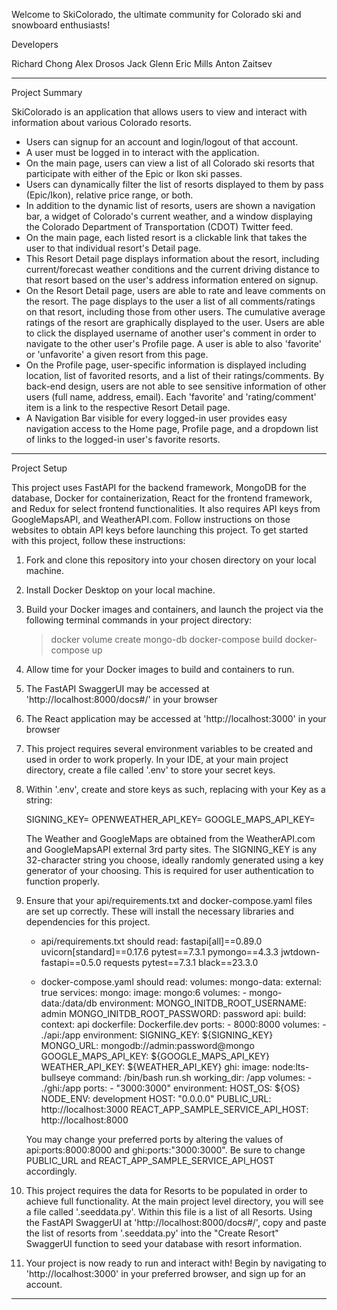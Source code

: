 Welcome to SkiColorado, the ultimate community for Colorado ski and snowboard enthusiasts!


Developers

Richard Chong
Alex Drosos
Jack Glenn
Eric Mills
Anton Zaitsev

__________________________________________________________________________________________________________________________________

Project Summary

SkiColorado is an application that allows users to view and interact with information about various Colorado resorts.

- Users can signup for an account and login/logout of that account.
- A user must be logged in to interact with the application.
- On the main page, users can view a list of all Colorado ski resorts that participate with either of the Epic or Ikon ski passes.
- Users can dynamically filter the list of resorts displayed to them by pass (Epic/Ikon), relative price range, or both.
- In addition to the dynamic list of resorts, users are shown a navigation bar, a widget of Colorado's current weather, and a window displaying the Colorado Department of Transportation (CDOT) Twitter feed.
- On the main page, each listed resort is a clickable link that takes the user to that individual resort's Detail page.
- This Resort Detail page displays information about the resort, including current/forecast weather conditions and the current driving distance to that resort based on the user's address information entered on signup.
- On the Resort Detail page, users are able to rate and leave comments on the resort. The page displays to the user a list of all comments/ratings on that resort, including those from other users. The cumulative average ratings of the resort are graphically displayed to the user. Users are able to click the displayed username of another user's comment in order to navigate to the other user's Profile page. A user is able to also 'favorite' or 'unfavorite' a given resort from this page.
- On the Profile page, user-specific information is displayed including location, list of favorited resorts, and a list of their ratings/comments. By back-end design, users are not able to see sensitive information of other users (full name, address, email). Each 'favorite' and 'rating/comment' item is a link to the respective Resort Detail page.
- A Navigation Bar visible for every logged-in user provides easy navigation access to the Home page, Profile page, and a dropdown list of links to the logged-in user's favorite resorts.


__________________________________________________________________________________________________________________________________

Project Setup

This project uses FastAPI for the backend framework, MongoDB for the database, Docker for containerization, React for the frontend framework, and Redux for select frontend functionalities. It also requires API keys from GoogleMapsAPI, and WeatherAPI.com. Follow instructions on those websites to obtain API keys before launching this project. To get started with this project, follow these instructions:

1. Fork and clone this repository into your chosen directory on your local machine.

2. Install Docker Desktop on your local machine.

3. Build your Docker images and containers, and launch the project via the following terminal commands in your project directory:
    > docker volume create mongo-db
    > docker-compose build
    > docker-compose up

4. Allow time for your Docker images to build and containers to run.

5. The FastAPI SwaggerUI may be accessed at 'http://localhost:8000/docs#/' in your browser

6. The React application may be accessed at 'http://localhost:3000' in your browser

7. This project requires several environment variables to be created and used in order to work properly. In your IDE, at your main project directory, create a file called '.env' to store your secret keys.

8. Within '.env', create and store keys as such, replacing <yourkeyhere> with your Key as a string:

    SIGNING_KEY=<yourkeyhere>
    OPENWEATHER_API_KEY=<yourkeyhere>
    GOOGLE_MAPS_API_KEY=<yourkeyhere>

   The Weather and GoogleMaps are obtained from the WeatherAPI.com and GoogleMapsAPI external 3rd party sites. The SIGNING_KEY is any 32-character string you choose, ideally randomly generated using a key generator of your choosing. This is required for user authentication to function properly.

9. Ensure that your api/requirements.txt and docker-compose.yaml files are set up correctly. These will install the necessary libraries and dependencies for this project.

    - api/requirements.txt should read:
        fastapi[all]==0.89.0
        uvicorn[standard]==0.17.6
        pytest==7.3.1
        pymongo==4.3.3
        jwtdown-fastapi==0.5.0
        requests
        pytest==7.3.1
        black==23.3.0

    - docker-compose.yaml should read:
        volumes:
            mongo-data:
                external: true
        services:
        mongo:
            image: mongo:6
            volumes:
            - mongo-data:/data/db
            environment:
            MONGO_INITDB_ROOT_USERNAME: admin
            MONGO_INITDB_ROOT_PASSWORD: password
        api:
            build:
            context: api
            dockerfile: Dockerfile.dev
            ports:
            - 8000:8000
            volumes:
            - ./api:/app
            environment:
            SIGNING_KEY: ${SIGNING_KEY}
            MONGO_URL: mongodb://admin:password@mongo
            GOOGLE_MAPS_API_KEY: ${GOOGLE_MAPS_API_KEY}
            WEATHER_API_KEY: ${WEATHER_API_KEY}
        ghi:
            image: node:lts-bullseye
            command: /bin/bash run.sh
            working_dir: /app
            volumes:
            - ./ghi:/app
            ports:
            - "3000:3000"
            environment:
            HOST_OS: ${OS}
            NODE_ENV: development
            HOST: "0.0.0.0"
            PUBLIC_URL: http://localhost:3000
            REACT_APP_SAMPLE_SERVICE_API_HOST: http://localhost:8000

    You may change your preferred ports by altering the values of api:ports:8000:8000 and ghi:ports:"3000:3000". Be sure to change PUBLIC_URL and REACT_APP_SAMPLE_SERVICE_API_HOST accordingly.

10. This project requires the data for Resorts to be populated in order to achieve full functionality. At the main project level directory, you will see a file called '.seeddata.py'. Within this file is a list of all Resorts. Using the FastAPI SwaggerUI at 'http://localhost:8000/docs#/', copy and paste the list of resorts from '.seeddata.py' into the "Create Resort" SwaggerUI function to seed your database with resort information.

11. Your project is now ready to run and interact with! Begin by navigating to 'http://localhost:3000' in your preferred browser, and sign up for an account.
__________________________________________________________________________________________________________________________________
